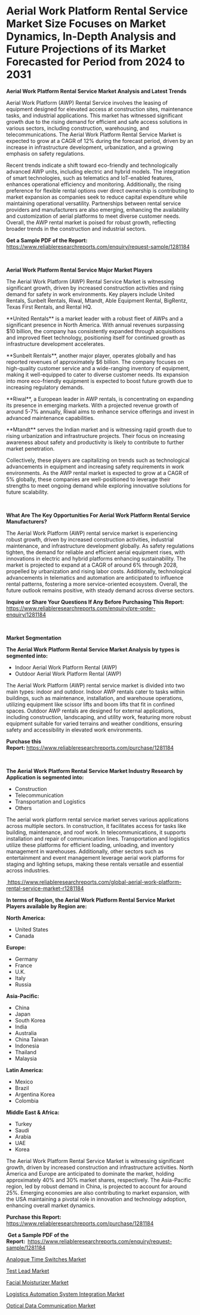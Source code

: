 <p><h1>Aerial Work Platform Rental Service Market Size Focuses on Market Dynamics, In-Depth Analysis and Future Projections of its Market Forecasted for Period from 2024 to 2031</h1></p><p><strong>Aerial Work Platform Rental Service Market Analysis and Latest Trends</strong></p>
<p><p>Aerial Work Platform (AWP) Rental Service involves the leasing of equipment designed for elevated access at construction sites, maintenance tasks, and industrial applications. This market has witnessed significant growth due to the rising demand for efficient and safe access solutions in various sectors, including construction, warehousing, and telecommunications. The Aerial Work Platform Rental Service Market is expected to grow at a CAGR of 12% during the forecast period, driven by an increase in infrastructure development, urbanization, and a growing emphasis on safety regulations.</p><p>Recent trends indicate a shift toward eco-friendly and technologically advanced AWP units, including electric and hybrid models. The integration of smart technologies, such as telematics and IoT-enabled features, enhances operational efficiency and monitoring. Additionally, the rising preference for flexible rental options over direct ownership is contributing to market expansion as companies seek to reduce capital expenditure while maintaining operational versatility. Partnerships between rental service providers and manufacturers are also emerging, enhancing the availability and customization of aerial platforms to meet diverse customer needs. Overall, the AWP rental market is poised for robust growth, reflecting broader trends in the construction and industrial sectors.</p></p>
<p><strong>Get a Sample PDF of the Report:&nbsp;</strong> <a href="https://www.reliableresearchreports.com/enquiry/request-sample/1281184?utm_campaign=4&utm_medium=2&utm_source=Github&utm_content=ia&utm_term=30092024&utm_id=aerial-work-platform-rental-service">https://www.reliableresearchreports.com/enquiry/request-sample/1281184</a></p>
<p>&nbsp;</p>
<p><strong>Aerial Work Platform Rental Service Major Market Players</strong></p>
<p><p>The Aerial Work Platform (AWP) Rental Service Market is witnessing significant growth, driven by increased construction activities and rising demand for safety in work environments. Key players include United Rentals, Sunbelt Rentals, Riwal, Mtandt, Able Equipment Rental, BigRentz, Texas First Rentals, and Rental HQ.</p><p>**United Rentals** is a market leader with a robust fleet of AWPs and a significant presence in North America. With annual revenues surpassing $10 billion, the company has consistently expanded through acquisitions and improved fleet technology, positioning itself for continued growth as infrastructure development accelerates.</p><p>**Sunbelt Rentals**, another major player, operates globally and has reported revenues of approximately $6 billion. The company focuses on high-quality customer service and a wide-ranging inventory of equipment, making it well-equipped to cater to diverse customer needs. Its expansion into more eco-friendly equipment is expected to boost future growth due to increasing regulatory demands.</p><p>**Riwal**, a European leader in AWP rentals, is concentrating on expanding its presence in emerging markets. With a projected revenue growth of around 5-7% annually, Riwal aims to enhance service offerings and invest in advanced maintenance capabilities.</p><p>**Mtandt** serves the Indian market and is witnessing rapid growth due to rising urbanization and infrastructure projects. Their focus on increasing awareness about safety and productivity is likely to contribute to further market penetration.</p><p>Collectively, these players are capitalizing on trends such as technological advancements in equipment and increasing safety requirements in work environments. As the AWP rental market is expected to grow at a CAGR of 5% globally, these companies are well-positioned to leverage their strengths to meet ongoing demand while exploring innovative solutions for future scalability.</p></p>
<p>&nbsp;</p>
<p><strong>What Are The Key Opportunities For Aerial Work Platform Rental Service Manufacturers?</strong></p>
<p><p>The Aerial Work Platform (AWP) rental service market is experiencing robust growth, driven by increased construction activities, industrial maintenance, and infrastructure development globally. As safety regulations tighten, the demand for reliable and efficient aerial equipment rises, with innovations in electric and hybrid platforms enhancing sustainability. The market is projected to expand at a CAGR of around 6% through 2028, propelled by urbanization and rising labor costs. Additionally, technological advancements in telematics and automation are anticipated to influence rental patterns, fostering a more service-oriented ecosystem. Overall, the future outlook remains positive, with steady demand across diverse sectors.</p></p>
<p><strong>Inquire or Share Your Questions If Any Before Purchasing This Report:</strong> <a href="https://www.reliableresearchreports.com/enquiry/pre-order-enquiry/1281184?utm_campaign=4&utm_medium=2&utm_source=Github&utm_content=ia&utm_term=30092024&utm_id=aerial-work-platform-rental-service">https://www.reliableresearchreports.com/enquiry/pre-order-enquiry/1281184</a></p>
<p>&nbsp;</p>
<p><strong>Market Segmentation</strong></p>
<p><strong>The Aerial Work Platform Rental Service Market Analysis by types is segmented into:</strong></p>
<p><ul><li>Indoor Aerial Work Platform Rental (AWP)</li><li>Outdoor Aerial Work Platform Rental (AWP)</li></ul></p>
<p><p>The Aerial Work Platform (AWP) rental service market is divided into two main types: indoor and outdoor. Indoor AWP rentals cater to tasks within buildings, such as maintenance, installation, and warehouse operations, utilizing equipment like scissor lifts and boom lifts that fit in confined spaces. Outdoor AWP rentals are designed for external applications, including construction, landscaping, and utility work, featuring more robust equipment suitable for varied terrains and weather conditions, ensuring safety and accessibility in elevated work environments.</p></p>
<p><strong>Purchase this Report:&nbsp;</strong><a href="https://www.reliableresearchreports.com/purchase/1281184?utm_campaign=4&utm_medium=2&utm_source=Github&utm_content=ia&utm_term=30092024&utm_id=aerial-work-platform-rental-service">https://www.reliableresearchreports.com/purchase/1281184</a></p>
<p>&nbsp;</p>
<p><strong>The Aerial Work Platform Rental Service Market Industry Research by Application is segmented into:</strong></p>
<p><ul><li>Construction</li><li>Telecommunication</li><li>Transportation and Logistics</li><li>Others</li></ul></p>
<p><p>The aerial work platform rental service market serves various applications across multiple sectors. In construction, it facilitates access for tasks like building, maintenance, and roof work. In telecommunications, it supports installation and repair of communication lines. Transportation and logistics utilize these platforms for efficient loading, unloading, and inventory management in warehouses. Additionally, other sectors such as entertainment and event management leverage aerial work platforms for staging and lighting setups, making these rentals versatile and essential across industries.</p></p>
<p><a href="https://www.reliableresearchreports.com/global-aerial-work-platform-rental-service-market-r1281184?utm_campaign=4&utm_medium=2&utm_source=Github&utm_content=ia&utm_term=30092024&utm_id=aerial-work-platform-rental-service">&nbsp;https://www.reliableresearchreports.com/global-aerial-work-platform-rental-service-market-r1281184</a></p>
<p><strong>In terms of Region, the Aerial Work Platform Rental Service Market Players available by Region are:</strong></p>
<p>
    <p> <strong> North America: </strong>
        <ul>
            <li>United States</li>
            <li>Canada</li>
        </ul>
        </p> 
    <p> <strong> Europe: </strong>
        <ul>
            <li>Germany</li>
            <li>France</li>
            <li>U.K.</li>
            <li>Italy</li>
            <li>Russia</li>
        </ul>
        </p> 
    <p> <strong> Asia-Pacific: </strong>
        <ul>
            <li>China</li>
            <li>Japan</li>
            <li>South Korea</li>
            <li>India</li>
            <li>Australia</li>
            <li>China Taiwan</li>
            <li>Indonesia</li>
            <li>Thailand</li>
            <li>Malaysia</li>
        </ul>
        </p> 
    <p> <strong> Latin America: </strong>
        <ul>
            <li>Mexico</li>
            <li>Brazil</li>
            <li>Argentina Korea</li>
            <li>Colombia</li>
        </ul>
        </p> 
    <p> <strong> Middle East & Africa: </strong>
        <ul>
            <li>Turkey</li>
            <li>Saudi</li>
            <li>Arabia</li>
            <li>UAE</li>
            <li>Korea</li>
        </ul>
    </p>
    </p>
<p><p>The Aerial Work Platform Rental Service Market is witnessing significant growth, driven by increased construction and infrastructure activities. North America and Europe are anticipated to dominate the market, holding approximately 40% and 30% market shares, respectively. The Asia-Pacific region, led by robust demand in China, is projected to account for around 25%. Emerging economies are also contributing to market expansion, with the USA maintaining a pivotal role in innovation and technology adoption, enhancing overall market dynamics.</p></p>
<p><strong>Purchase this Report: </strong><a href="https://www.reliableresearchreports.com/purchase/1281184?utm_campaign=4&utm_medium=2&utm_source=Github&utm_content=ia&utm_term=30092024&utm_id=aerial-work-platform-rental-service">https://www.reliableresearchreports.com/purchase/1281184</a></p>
<p>&nbsp;<strong>Get a Sample PDF of the Report:&nbsp;&nbsp;</strong><a href="https://www.reliableresearchreports.com/enquiry/request-sample/1281184?utm_campaign=4&utm_medium=2&utm_source=Github&utm_content=ia&utm_term=30092024&utm_id=aerial-work-platform-rental-service">https://www.reliableresearchreports.com/enquiry/request-sample/1281184</a></p>
<p><strong></strong></p>
<p><p><a href="https://issuu.com/reportprime-2/docs/analogue-time-switches-market-size-_3a2d4c83ce32cf?utm_campaign=4&utm_medium=2&utm_source=Github&utm_content=ia&utm_term=30092024&utm_id=aerial-work-platform-rental-service">Analogue Time Switches Market</a></p><p><a href="https://issuu.com/reportprime-2/docs/test-lead-market-size-2030.pptx_32dcb4729ef210?utm_campaign=4&utm_medium=2&utm_source=Github&utm_content=ia&utm_term=30092024&utm_id=aerial-work-platform-rental-service">Test Lead Market</a></p><p><a href="https://www.linkedin.com/pulse/facial-moisturizer-industry-forecast-market-shifts-strategic-s4cec?utm_campaign=4&utm_medium=2&utm_source=Github&utm_content=ia&utm_term=30092024&utm_id=aerial-work-platform-rental-service">Facial Moisturizer Market</a></p><p><a href="https://github.com/HeatherFernandez476/Market-Research-Report-List-1/blob/main/logistics-automation-system-integration-market.md?utm_campaign=4&utm_medium=2&utm_source=Github&utm_content=ia&utm_term=30092024&utm_id=aerial-work-platform-rental-service">Logistics Automation System Integration Market</a></p><p><a href="https://www.linkedin.com/pulse/global-optical-data-communication-market-trends-innovations-0fhre?utm_campaign=4&utm_medium=2&utm_source=Github&utm_content=ia&utm_term=30092024&utm_id=aerial-work-platform-rental-service">Optical Data Communication Market</a></p></p>